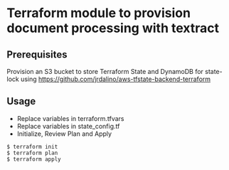 # Terraform module to provision document processing with textract

## Prerequisites
Provision an S3 bucket to store Terraform State and DynamoDB for state-lock
using https://github.com/jrdalino/aws-tfstate-backend-terraform

## Usage
- Replace variables in terraform.tfvars
- Replace variables in state_config.tf
- Initialize, Review Plan and Apply
```
$ terraform init
$ terraform plan
$ terraform apply
```